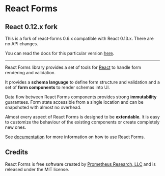 # React Forms

## React 0.12.x fork

This is a fork of react-forms 0.6.x compatible with React 0.13.x. There are no API changes. 

You can read the docs for this particular version [here][docs].

---

React Forms library provides a set of tools for [React][] to handle form
rendering and validation.

It provides a **schema language** to define form structure and
validation and a set of **form components** to render schemas into UI.

Data flow between React Forms components provides strong **immutability**
guarantees. Form state accessible from a single location and can be snapshoted
with almost no overhead.

Almost every aspect of React Forms is designed to be **extendable**. It is easy
to customize the behaviour of the existing components or create completely new
ones.

See [documentation][docs] for more information on how to use React Forms.

## Credits

React Forms is free software created by [Prometheus Research, LLC][] and is
released under the MIT license.

[React]: http://facebook.github.io/react/
[Prometheus Research, LLC]: http://prometheusresearch.com
[docs]: http://agworld.github.io/react-forms/
